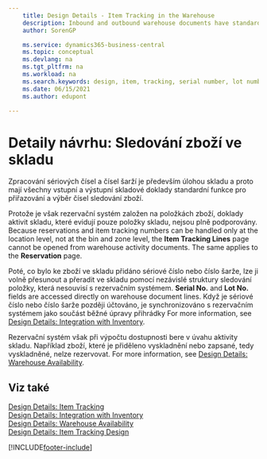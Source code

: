```yaml
---
    title: Design Details - Item Tracking in the Warehouse
    description: Inbound and outbound warehouse documents have standard functionality for assigning and selecting item tracking numbers.
    author: SorenGP

    ms.service: dynamics365-business-central
    ms.topic: conceptual
    ms.devlang: na
    ms.tgt_pltfrm: na
    ms.workload: na
    ms.search.keywords: design, item, tracking, serial number, lot number, outbound documents
    ms.date: 06/15/2021
    ms.author: edupont

---
```

# Detaily návrhu: Sledování zboží ve skladu
Zpracování sériových čísel a čísel šarží je především úlohou skladu a proto mají všechny vstupní a výstupní skladové doklady standardní funkce pro přiřazování a výběr čísel sledování zboží.

Protože je však rezervační systém založen na položkách zboží, doklady aktivit skladu, které evidují pouze položky skladu, nejsou plně podporovány. Because reservations and item tracking numbers can be handled only at the location level, not at the bin and zone level, the **Item Tracking Lines** page cannot be opened from warehouse activity documents. The same applies to the **Reservation** page.

Poté, co bylo ke zboží ve skladu přidáno sériové číslo nebo číslo šarže, lze ji volně přesunout a přeradit ve skladu pomocí nezávislé struktury sledování položky, která nesouvisí s rezervačním systémem. **Serial No.** and **Lot No.** fields are accessed directly on warehouse document lines. Když je sériové číslo nebo číslo šarže později účtováno, je synchronizováno s rezervačním systémem jako součást běžné úpravy přihrádky For more information, see [Design Details: Integration with Inventory](design-details-integration-with-inventory.md).

Rezervační systém však při výpočtu dostupnosti bere v úvahu aktivity skladu. Například zboží, které je přiděleno vyskladnění nebo zapsané, tedy vyskladněné, nelze rezervovat. For more information, see [Design Details: Warehouse Availability](design-details-availability-in-the-warehouse.md).

## Viz také
[Design Details: Item Tracking](design-details-item-tracking.md)  
[Design Details: Integration with Inventory](design-details-integration-with-inventory.md)  
[Design Details: Warehouse Availability](design-details-availability-in-the-warehouse.md)  
[Design Details: Item Tracking Design](design-details-item-tracking-design.md)


[!INCLUDE[footer-include](includes/footer-banner.md)]